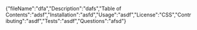 {"fileName":"dfa","Description":"dafs","Table of Contents":"adsf","Installation":"asfd","Usage":"asdf","License":"CSS","Contributing":"asdf","Tests":"asdf","Questions":"afsd"}